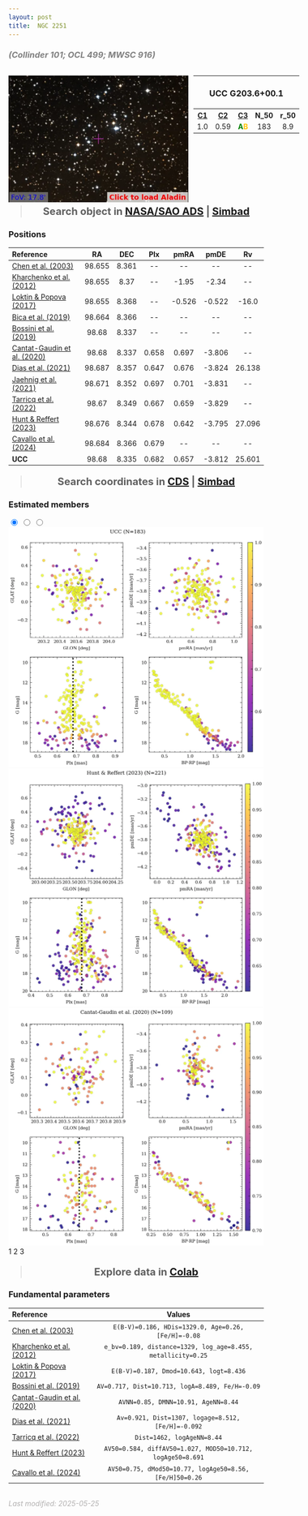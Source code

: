 ```yaml
---
layout: post
title:  NGC 2251
---
```

<h3><span style="color: #808080;"><i>(Collinder 101; OCL 499; MWSC 916)</i></span></h3><div style="display: flex; justify-content: space-between; width:720px;height:250px">
<div style="text-align: center;">

<!-- Static image + data attributes for FOV and target -->
<img id="aladin_img"
     data-umami-event="aladin_load"
     src="https://raw.githubusercontent.com/ucc23/Q3P/main/plots/ngc2251_aladin.webp"
     alt="Click to load Aladin Lite" 
     style="width:355px;height:250px; cursor: pointer;"
     data-fov="0.297" 
     data-target="98.68 8.335"/>
<!-- Div to contain Aladin Lite viewer -->
<div id="aladin-lite-div" style="width:355px;height:250px;display:none;"></div>
<!-- Aladin Lite script (will be loaded after the image is clicked) -->
<script src="{{ site.baseurl }}/scripts/aladin_load.js"></script>

</div>
<!-- Left block -->

<table style="text-align: center; width:355px;height:250px;">
  <!-- Row 1 (title) -->
  <tr>
    <td colspan="5"><h3>UCC G203.6+00.1</h3></td>
  </tr>
  <!-- Row 2 -->
  <tr>
    <th><a href="https://ucc.ar/faq#what-are-the-c1-c2-and-c3-parameters" title="Photometric class">C1</a></th>
    <th><a href="https://ucc.ar/faq#what-are-the-c1-c2-and-c3-parameters" title="Density class">C2</a></th>
    <th><a href="https://ucc.ar/faq#what-are-the-c1-c2-and-c3-parameters" title="Combined class">C3</a></th>
    <th><div title="Stars with membership probability >50%">N_50</div></th>
    <th><div title="Radius that contains half the members [arcmin]">r_50</div></th>
  </tr>
  <!-- Row 3 -->
  <tr>
    <td>1.0</td>
    <td>0.59</td>
    <td><span style="color: green; font-weight: bold;">A</span><span style="color: #FFC300; font-weight: bold;">B</span></td>
    <td>183</td>
    <td>8.9</td>
  </tr>
</table>
</div>

> <p style="text-align:center; font-weight: bold; font-size:20px">Search object in <a data-umami-event="nasa_search" href="https://ui.adsabs.harvard.edu/search/q=%20collection%3Aastronomy%20body%3A%22NGC%202251%22&sort=date%20desc%2C%20bibcode%20desc&p_=0" target="_blank">NASA/SAO ADS</a> | <a data-umami-event="simbad_search" href="https://simbad.cds.unistra.fr/simbad/sim-id-refs?Ident=ngc2251" target="_blank">Simbad</a></p>


### Positions

| Reference    | RA    | DEC   | Plx  | pmRA  | pmDE   |  Rv  |
| :---         | :---: | :---: | :---: | :---: | :---: | :---: |
|[Chen et al. (2003)](https://ui.adsabs.harvard.edu/abs/2003AJ....125.1397C) | 98.655 | 8.361 | -- | -- | -- | -- |
|[Kharchenko et al. (2012)](https://ui.adsabs.harvard.edu/abs/2012A%26A...543A.156K) | 98.655 | 8.37 | -- | -1.95 | -2.34 | -- |
|[Loktin & Popova (2017)](https://ui.adsabs.harvard.edu/abs/2017AstBu..72..257L) | 98.655 | 8.368 | -- | -0.526 | -0.522 | -16.0 |
|[Bica et al. (2019)](https://ui.adsabs.harvard.edu/abs/2019AJ....157...12B) | 98.664 | 8.366 | -- | -- | -- | -- |
|[Bossini et al. (2019)](https://ui.adsabs.harvard.edu/abs/2019A%26A...623A.108B) | 98.68 | 8.337 | -- | -- | -- | -- |
|[Cantat-Gaudin et al. (2020)](https://ui.adsabs.harvard.edu/abs/2020A%26A...640A...1C) | 98.68 | 8.337 | 0.658 | 0.697 | -3.806 | -- |
|[Dias et al. (2021)](https://ui.adsabs.harvard.edu/abs/2021MNRAS.504..356D) | 98.687 | 8.357 | 0.647 | 0.676 | -3.824 | 26.138 |
|[Jaehnig et al. (2021)](https://ui.adsabs.harvard.edu/abs/2021ApJ...923..129J) | 98.671 | 8.352 | 0.697 | 0.701 | -3.831 | -- |
|[Tarricq et al. (2022)](https://ui.adsabs.harvard.edu/abs/2022A%26A...659A..59T) | 98.67 | 8.349 | 0.667 | 0.659 | -3.829 | -- |
|[Hunt & Reffert (2023)](https://ui.adsabs.harvard.edu/abs/2023A%26A...673A.114H) | 98.676 | 8.344 | 0.678 | 0.642 | -3.795 | 27.096 |
|[Cavallo et al. (2024)](https://ui.adsabs.harvard.edu/abs/2024AJ....167...12C) | 98.684 | 8.366 | 0.679 | -- | -- | -- |
| **UCC** |98.68 | 8.335 | 0.682 | 0.657 | -3.812 | 25.601 |

> <p style="text-align:center; font-weight: bold; font-size:20px">Search coordinates in <a data-umami-event="cds_coord_search" href="https://cdsportal.u-strasbg.fr/?target=98.68,+8.335" target="_blank">CDS</a> | <a data-umami-event="simbad_coord_search" href="https://simbad.cds.unistra.fr/mobile/object_list.html?coord=98.68%208.335&output=json&radius=5&userEntry=ngc2251" target="_blank">Simbad</a></p>

### Estimated members

<div class="carousel">
<input type="radio" name="radio-btn" id="slide1" checked>
<input type="radio" name="radio-btn" id="slide2">
<input type="radio" name="radio-btn" id="slide3">
<div class="slides">
<div class="slide">
<a href="https://raw.githubusercontent.com/ucc23/Q3P/main/plots/ngc2251.webp" target="_blank">
<img src="https://raw.githubusercontent.com/ucc23/Q3P/main/plots/ngc2251.webp" alt="NGC 2251 UCC">
</a>
</div>
<div class="slide">
<a href="https://raw.githubusercontent.com/ucc23/Q3P/main/plots/ngc2251_HUNT23.webp" target="_blank">
<img src="https://raw.githubusercontent.com/ucc23/Q3P/main/plots/ngc2251_HUNT23.webp" alt="NGC 2251 HUNT23">
</a>
</div>
<div class="slide">
<a href="https://raw.githubusercontent.com/ucc23/Q3P/main/plots/ngc2251_CANTAT20.webp" target="_blank">
<img src="https://raw.githubusercontent.com/ucc23/Q3P/main/plots/ngc2251_CANTAT20.webp" alt="NGC 2251 CANTAT20">
</a>
</div>
</div>
<div class="indicators">
<label for="slide1">1</label>
<label for="slide2">2</label>
<label for="slide3">3</label>
</div>
</div>


> <p style="text-align:center; font-weight: bold; font-size:20px">Explore data in <a data-umami-event="colab" href="https://colab.research.google.com/github/ucc23/ucc/blob/main/assets/notebook.ipynb" target="_blank">Colab</a></p>


### Fundamental parameters

| Reference |  Values |
| :---         |     :---:      |
| [Chen et al. (2003)](https://ui.adsabs.harvard.edu/abs/2003AJ....125.1397C) | `E(B-V)=0.186, HDis=1329.0, Age=0.26, [Fe/H]=-0.08` |
| [Kharchenko et al. (2012)](https://ui.adsabs.harvard.edu/abs/2012A%26A...543A.156K) | `e_bv=0.189, distance=1329, log_age=8.455, metallicity=0.25` |
| [Loktin & Popova (2017)](https://ui.adsabs.harvard.edu/abs/2017AstBu..72..257L) | `E(B-V)=0.187, Dmod=10.643, logt=8.436` |
| [Bossini et al. (2019)](https://ui.adsabs.harvard.edu/abs/2019A%26A...623A.108B) | `AV=0.717, Dist=10.713, logA=8.489, Fe/H=-0.09` |
| [Cantat-Gaudin et al. (2020)](https://ui.adsabs.harvard.edu/abs/2020A%26A...640A...1C) | `AVNN=0.85, DMNN=10.91, AgeNN=8.44` |
| [Dias et al. (2021)](https://ui.adsabs.harvard.edu/abs/2021MNRAS.504..356D) | `Av=0.921, Dist=1307, logage=8.512, [Fe/H]=-0.092` |
| [Tarricq et al. (2022)](https://ui.adsabs.harvard.edu/abs/2022A%26A...659A..59T) | `Dist=1462, logAgeNN=8.44` |
| [Hunt & Reffert (2023)](https://ui.adsabs.harvard.edu/abs/2023A%26A...673A.114H) | `AV50=0.584, diffAV50=1.027, MOD50=10.712, logAge50=8.691` |
| [Cavallo et al. (2024)](https://ui.adsabs.harvard.edu/abs/2024AJ....167...12C) | `AV50=0.75, dMod50=10.77, logAge50=8.56, [Fe/H]50=0.26` |

<br>
<font color="b3b1b1"><i>Last modified: 2025-05-25</i></font>
